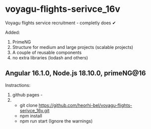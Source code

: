 # voyagu-flights-serivce_16v
Voyagu flights service reсruitment - completly does ✔

Added:
1) PrimeNG
2) Structure for medium and large projects (scalable projects)
3) A couple of reusable components
4) no extra libraries (lodash and others)
   
## Angular 16.1.0, Node.js 18.10.0, primeNG@16
Instractions: 
  1) github pages - 
  2)
     - git clone https://github.com/heorhi-bel/voyagu-flights-serivce_16v.git
     - npm install
     - npm run start (Ignore the warnings)
